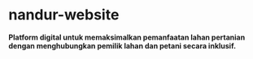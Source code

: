 # nandur-website
**Platform digital untuk memaksimalkan pemanfaatan lahan pertanian dengan menghubungkan pemilik lahan dan petani secara inklusif.**
